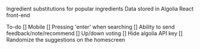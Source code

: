 Ingredient substitutions for popular ingredients
Data stored in Algolia
React front-end

To-do
[] Mobile
[] Pressing 'enter' when searching
[] Ability to send feedback/note/recommend
[] Up/down voting
[] Hide algolia API key
[] Randomize the suggestions on the homescreen
